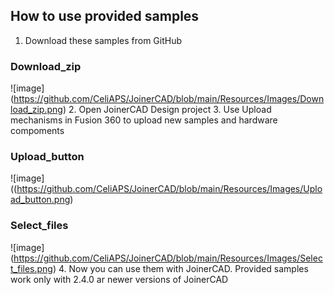 

## How to use provided samples

1. Download these samples from GitHub
### Download_zip
![image] (https://github.com/CeliAPS/JoinerCAD/blob/main/Resources/Images/Download_zip.png)
2. Open JoinerCAD Design project
3. Use Upload mechanisms in Fusion 360 to upload new samples and hardware compoments
### Upload_button
![image] ((https://github.com/CeliAPS/JoinerCAD/blob/main/Resources/Images/Upload_button.png)
### Select_files
![image] (https://github.com/CeliAPS/JoinerCAD/blob/main/Resources/Images/Select_files.png)
4. Now you can use them with JoinerCAD. Provided samples work only with 2.4.0 ar newer versions of JoinerCAD


